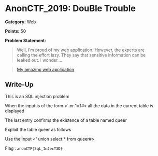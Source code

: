 # AnonCTF_2019: DouBle Trouble

**Category:** Web

**Points:** 50

**Problem Statement:**

>Well, I'm proud of my web application. However, the experts are calling the effort lazy. They say that sensitive information 
>can be leaked out. I wonder....

>[My amazing web application ](https://anonctf.000webhostapp.com/DouBletrouble.php)

## Write-Up

This is an SQL injection problem

When the input is of the form <' or 1=1#> all the data in the current table is displayed

The last entry confirms the existence of a table named queer

Exploit the table queer as follows

Use the input <' union select * from queer#>

Flag : `anonCTF{5qL_InJecT3D}`
